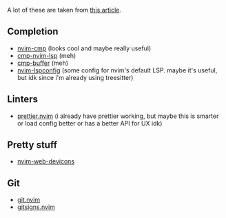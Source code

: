 A lot of these are taken from [this article](https://dev.to/craftzdog/my-neovim-setup-for-react-typescript-tailwind-css-etc-58fb).

## Completion
- [nvim-cmp](https://github.com/hrsh7th/nvim-cmp) (looks cool and maybe really useful)
- [cmp-nvim-lsp](https://github.com/hrsh7th/cmp-nvim-lsp) (meh)
- [cmp-buffer](https://github.com/hrsh7th/cmp-buffer) (meh)
- [nvim-lspconfig](https://github.com/neovim/nvim-lspconfig) (some config for nvim's default LSP. maybe it's useful, but idk since i'm already using treesitter)

## Linters
- [prettier.nvim](https://github.com/MunifTanjim/prettier.nvim) (i already have prettier working, but maybe this is smarter or load config better or has a better API for UX idk)

## Pretty stuff
- [nvim-web-devicons](https://github.com/nvim-tree/nvim-web-devicons)

## Git
- [git.nvim](https://github.com/dinhhuy258/git.nvim)
- [gitsigns.nvim](https://github.com/lewis6991/gitsigns.nvim)
